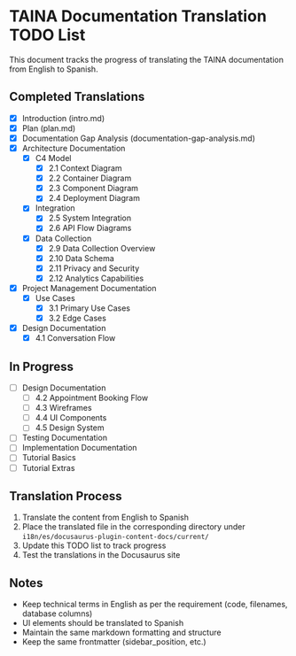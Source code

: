 # TAINA Documentation Translation TODO List

This document tracks the progress of translating the TAINA documentation from English to Spanish.

## Completed Translations
- [x] Introduction (intro.md)
- [x] Plan (plan.md)
- [x] Documentation Gap Analysis (documentation-gap-analysis.md)
- [x] Architecture Documentation
  - [x] C4 Model
    - [x] 2.1 Context Diagram
    - [x] 2.2 Container Diagram
    - [x] 2.3 Component Diagram
    - [x] 2.4 Deployment Diagram
  - [x] Integration
    - [x] 2.5 System Integration
    - [x] 2.6 API Flow Diagrams
  - [x] Data Collection
    - [x] 2.9 Data Collection Overview
    - [x] 2.10 Data Schema
    - [x] 2.11 Privacy and Security
    - [x] 2.12 Analytics Capabilities
- [x] Project Management Documentation
  - [x] Use Cases
    - [x] 3.1 Primary Use Cases
    - [x] 3.2 Edge Cases
- [x] Design Documentation
  - [x] 4.1 Conversation Flow

## In Progress
- [ ] Design Documentation
  - [ ] 4.2 Appointment Booking Flow
  - [ ] 4.3 Wireframes
  - [ ] 4.4 UI Components
  - [ ] 4.5 Design System
- [ ] Testing Documentation
- [ ] Implementation Documentation
- [ ] Tutorial Basics
- [ ] Tutorial Extras

## Translation Process
1. Translate the content from English to Spanish
2. Place the translated file in the corresponding directory under `i18n/es/docusaurus-plugin-content-docs/current/`
3. Update this TODO list to track progress
4. Test the translations in the Docusaurus site

## Notes
- Keep technical terms in English as per the requirement (code, filenames, database columns)
- UI elements should be translated to Spanish
- Maintain the same markdown formatting and structure
- Keep the same frontmatter (sidebar_position, etc.)
